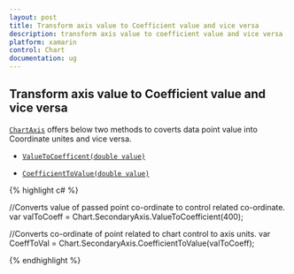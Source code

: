 ```yaml
---
layout: post
title: Transform axis value to Coefficient value and vice versa
description: transform axis value to coefficient value and vice versa
platform: xamarin
control: Chart
documentation: ug
---
```


## Transform axis value to Coefficient value and vice versa

[`ChartAxis`](https://help.syncfusion.com/cr/cref_files/xamarin/sfchart/Syncfusion.SfChart.XForms~Syncfusion.SfChart.XForms.ChartAxis.html) offers below two methods to coverts data point value into Coordinate unites and vice versa.

* [`ValueToCoefficent(double value)`](https://help.syncfusion.com/cr/cref_files/xamarin/sfchart/Syncfusion.SfChart.XForms~Syncfusion.SfChart.XForms.ChartAxis~ValueToCoefficient.html)

* [`CoefficientToValue(double value)`](https://help.syncfusion.com/cr/cref_files/xamarin/sfchart/Syncfusion.SfChart.XForms~Syncfusion.SfChart.XForms.ChartAxis~CoefficientToValue.html)

{% highlight c# %}

//Converts value of passed point co-ordinate to control related co-ordinate.
var valToCoeff = Chart.SecondaryAxis.ValueToCoefficient(400);

//Converts co-ordinate of point related to chart control to axis units.
var CoeffToVal = Chart.SecondaryAxis.CoefficientToValue(valToCoeff);

{% endhighlight  %}
 
